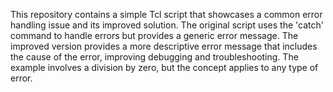 This repository contains a simple Tcl script that showcases a common error handling issue and its improved solution. The original script uses the 'catch' command to handle errors but provides a generic error message. The improved version provides a more descriptive error message that includes the cause of the error, improving debugging and troubleshooting.  The example involves a division by zero, but the concept applies to any type of error.